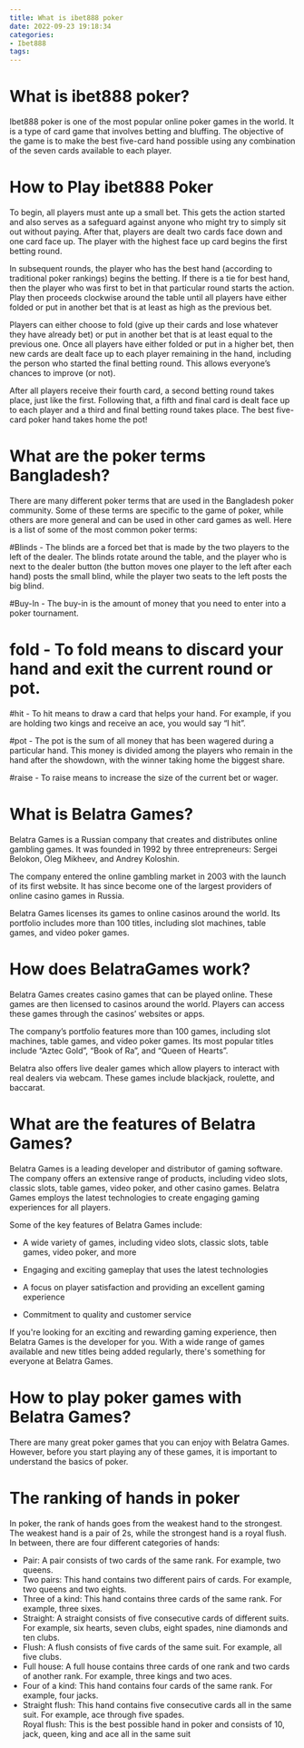 ```yaml
---
title: What is ibet888 poker
date: 2022-09-23 19:18:34
categories:
- Ibet888
tags:
---
```



#  What is ibet888 poker?

Ibet888 poker is one of the most popular online poker games in the world. It is a type of card game that involves betting and bluffing. The objective of the game is to make the best five-card hand possible using any combination of the seven cards available to each player.

# How to Play ibet888 Poker

To begin, all players must ante up a small bet. This gets the action started and also serves as a safeguard against anyone who might try to simply sit out without paying. After that, players are dealt two cards face down and one card face up. The player with the highest face up card begins the first betting round.

In subsequent rounds, the player who has the best hand (according to traditional poker rankings) begins the betting. If there is a tie for best hand, then the player who was first to bet in that particular round starts the action. Play then proceeds clockwise around the table until all players have either folded or put in another bet that is at least as high as the previous bet.

Players can either choose to fold (give up their cards and lose whatever they have already bet) or put in another bet that is at least equal to the previous one. Once all players have either folded or put in a higher bet, then new cards are dealt face up to each player remaining in the hand, including the person who started the final betting round. This allows everyone’s chances to improve (or not).

After all players receive their fourth card, a second betting round takes place, just like the first. Following that, a fifth and final card is dealt face up to each player and a third and final betting round takes place. The best five-card poker hand takes home the pot!

#  What are the poker terms Bangladesh?

There are many different poker terms that are used in the Bangladesh poker community. Some of these terms are specific to the game of poker, while others are more general and can be used in other card games as well. Here is a list of some of the most common poker terms:

#Blinds - The blinds are a forced bet that is made by the two players to the left of the dealer. The blinds rotate around the table, and the player who is next to the dealer button (the button moves one player to the left after each hand) posts the small blind, while the player two seats to the left posts the big blind.

#Buy-In - The buy-in is the amount of money that you need to enter into a poker tournament.

# fold - To fold means to discard your hand and exit the current round or pot.

#hit - To hit means to draw a card that helps your hand. For example, if you are holding two kings and receive an ace, you would say “I hit”.

#pot - The pot is the sum of all money that has been wagered during a particular hand. This money is divided among the players who remain in the hand after the showdown, with the winner taking home the biggest share.

#raise - To raise means to increase the size of the current bet or wager.

#  What is Belatra Games?

Belatra Games is a Russian company that creates and distributes online gambling games. It was founded in 1992 by three entrepreneurs: Sergei Belokon, Oleg Mikheev, and Andrey Koloshin.

The company entered the online gambling market in 2003 with the launch of its first website. It has since become one of the largest providers of online casino games in Russia.

Belatra Games licenses its games to online casinos around the world. Its portfolio includes more than 100 titles, including slot machines, table games, and video poker games.

# How does BelatraGames work?

Belatra Games creates casino games that can be played online. These games are then licensed to casinos around the world. Players can access these games through the casinos’ websites or apps.

The company’s portfolio features more than 100 games, including slot machines, table games, and video poker games. Its most popular titles include “Aztec Gold”, “Book of Ra”, and “Queen of Hearts”.

Belatra also offers live dealer games which allow players to interact with real dealers via webcam. These games include blackjack, roulette, and baccarat.

#  What are the features of Belatra Games?

Belatra Games is a leading developer and distributor of gaming software. The company offers an extensive range of products, including video slots, classic slots, table games, video poker, and other casino games. Belatra Games employs the latest technologies to create engaging gaming experiences for all players.

Some of the key features of Belatra Games include:

- A wide variety of games, including video slots, classic slots, table games, video poker, and more

- Engaging and exciting gameplay that uses the latest technologies

- A focus on player satisfaction and providing an excellent gaming experience

- Commitment to quality and customer service

If you're looking for an exciting and rewarding gaming experience, then Belatra Games is the developer for you. With a wide range of games available and new titles being added regularly, there's something for everyone at Belatra Games.

#  How to play poker games with Belatra Games?

There are many great poker games that you can enjoy with Belatra Games. However, before you start playing any of these games, it is important to understand the basics of poker.

# The ranking of hands in poker

In poker, the rank of hands goes from the weakest hand to the strongest. The weakest hand is a pair of 2s, while the strongest hand is a royal flush. In between, there are four different categories of hands:

- Pair: A pair consists of two cards of the same rank. For example, two queens.
- Two pairs: This hand contains two different pairs of cards. For example, two queens and two eights.
- Three of a kind: This hand contains three cards of the same rank. For example, three sixes. 
- Straight: A straight consists of five consecutive cards of different suits. For example, six hearts, seven clubs, eight spades, nine diamonds and ten clubs. 
- Flush: A flush consists of five cards of the same suit. For example, all five clubs. 
- Full house: A full house contains three cards of one rank and two cards of another rank. For example, three kings and two aces. 
- Four of a kind: This hand contains four cards of the same rank. For example, four jacks. 
- Straight flush: This hand contains five consecutive cards all in the same suit. For example, ace through five spades.  
Royal flush: This is the best possible hand in poker and consists of 10, jack, queen, king and ace all in the same suit